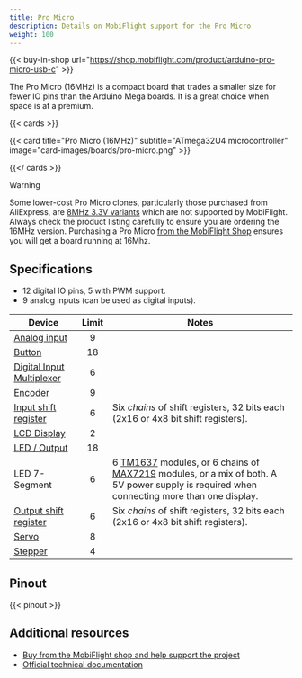 ```yaml
---
title: Pro Micro
description: Details on MobiFlight support for the Pro Micro
weight: 100
---
```


{{< buy-in-shop url="https://shop.mobiflight.com/product/arduino-pro-micro-usb-c" >}}

The Pro Micro (16MHz) is a compact board that trades a smaller size for fewer IO pins than the Arduino Mega boards. It is a great choice when space is at a premium.

{{< cards >}}

{{< card title="Pro Micro (16MHz)" subtitle="ATmega32U4 microcontroller" image="card-images/boards/pro-micro.png" >}}

{{</ cards >}}

> [!WARNING]
> Some lower-cost Pro Micro clones, particularly those purchased from AliExpress, are
> [8MHz 3.3V variants](/boards/unsupported/pro-micro-8mhz) which are not supported by MobiFlight.
> Always check the product listing carefully to ensure
> you are ordering the 16MHz version. Purchasing a Pro Micro
> [from the MobiFlight Shop](https://shop.mobiflight.com/product/arduino-pro-micro-usb-c) ensures
> you will get a board running at 16Mhz.

## Specifications

- 12 digital IO pins, 5 with PWM support.
- 9 analog inputs (can be used as digital inputs).

| Device                                                   | Limit | Notes                                                                                                                                                                                                         |
| -------------------------------------------------------- | :---: | ------------------------------------------------------------------------------------------------------------------------------------------------------------------------------------------------------------- |
| [Analog input](/devices/potentiometer/)                  |   9   |                                                                                                                                          |
| [Button](/devices/button-switch/)                        |  18   |                                                                                                                                          |
| [Digital Input Multiplexer](/devices/multiplexer/)       |   6   |                                                                                                                                          |
| [Encoder](/devices/encoder/)                             |  9   |                                                                                                                                           |
| [Input shift register](/devices/input-shift-register/)   |   6   | Six _chains_ of shift registers, 32 bits each (2x16 or 4x8 bit shift registers).                                                         |
| [LCD Display](/devices/lcd-display/)                     |   2   |                                                                                                                                          |
| [LED / Output](/devices/led/)                            |  18   |                                                                                                                                          |
| LED 7-Segment                                            |   6   | 6 [TM1637](/devices/seven-segment-tm1637/) modules, or 6 chains of [MAX7219](/devices/seven-segment-max7219/) modules, or a mix of both. A 5V power supply is required when connecting more than one display. |
| [Output shift register](/devices/output-shift-register/) |   6   | Six _chains_ of shift registers, 32 bits each (2x16 or 4x8 bit shift registers).                                                         |
| [Servo](/devices/servo/)                                 |  8   |                                                                                                                                           |
| [Stepper](/devices/stepper-motor)                        |  4   |                                                                                                                                           |

## Pinout

{{< pinout >}}

## Additional resources

- [Buy from the MobiFlight shop and help support the project](https://shop.mobiflight.com/product/arduino-pro-micro-usb-c)
- [Official technical documentation](https://www.sparkfun.com/pro-micro-5v-16mhz.html#documentation)
